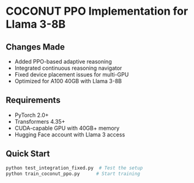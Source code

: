 # COCONUT PPO Implementation for Llama 3-8B

## Changes Made
- Added PPO-based adaptive reasoning
- Integrated continuous reasoning navigator  
- Fixed device placement issues for multi-GPU
- Optimized for A100 40GB with Llama 3-8B

## Requirements
- PyTorch 2.0+
- Transformers 4.35+
- CUDA-capable GPU with 40GB+ memory
- Hugging Face account with Llama 3 access

## Quick Start
```python
python test_integration_fixed.py  # Test the setup
python train_coconut_ppo.py      # Start training
